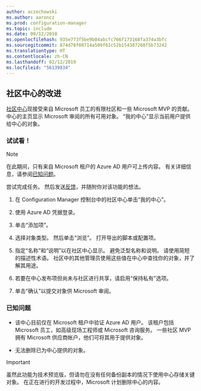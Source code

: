 ```yaml
---
author: aczechowski
ms.author: aaroncz
ms.prod: configuration-manager
ms.topic: include
ms.date: 09/12/2018
ms.openlocfilehash: 935e773f5be9b04abcfc766f173168fa374a3bfc
ms.sourcegitcommit: 874d78f08714a509f61c52b154387268f5b73242
ms.translationtype: HT
ms.contentlocale: zh-CN
ms.lasthandoff: 02/12/2019
ms.locfileid: "56139834"
---
```

## <a name="bkmk_hub"></a> 社区中心的改进
<!--1358926-->

[社区中心](/sccm/core/get-started/capabilities-in-technical-preview-1807#bkmk_hub)现接受来自 Microsoft 员工的有限社区和一些 Microsoft MVP 的贡献。 中心的主页显示 Microsoft 审阅的所有可用对象。 “我的中心”显示当前用户提供给中心的对象。 


### <a name="try-it-out"></a>试试看！

> [!Note]  
> 在此期间，只有来自 Microsoft 租户的 Azure AD 用户可上传内容。 有关详细信息，请参阅[已知问题](#bkmk_hub-ki)。  

尝试完成任务。 然后发送[反馈](/sccm/core/understand/find-help#product-feedback)，并随附你对该功能的想法。

1. 在 Configuration Manager 控制台中的社区中心单击“我的中心”。  

2. 使用 Azure AD 凭据登录。  

3. 单击“添加项”。  

4. 选择对象类型。 然后单击“浏览”。 打开导出的脚本或配置项。  

5. 指定“名称”和“说明”以在社区中心显示。 避免泛型名称和说明。 请使用简短的描述性术语。 社区中的其他管理员使用这些值在中心中查找你的对象，并了解其用途。  

6. 若要在中心发布项但尚未与社区进行共享，请启用“保持私有”选项。  

7. 单击“确认”以提交对象供 Microsoft 审阅。  


### <a name="bkmk_hub-ki"></a> 已知问题

- 该中心目前仅在 Microsoft 租户中验证 Azure AD 用户。 该租户包括 Microsoft 员工，如高级现场工程师或 Microsoft 咨询服务。 一些社区 MVP 拥有 Microsoft 供应商帐户，他们可将其用于提供对象。  

- 无法删除已为中心提供的对象。  

> [!Important]  
> 虽然此功能为技术预览版，但请勿在没有任何备份副本的情况下使用中心存储关键对象。 在正在进行的开发过程中，Microsoft 计划删除中心的内容。


